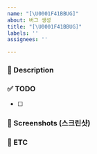 ```yaml
---
name: "[\U0001F41BBUG]"
about: 버그 생성
title: "[\U0001F41BBUG]"
labels: ''
assignees: ''

---
```


### 📌 Description
<!-- 어떤 이슈인지 설명해주세요. -->

### ✅ TODO
<!-- 이슈에 할당된 TODO -->
- [ ]

### 📸 Screenshots (스크린샷)
<!-- 필요하다면 스크린샷을 첨부 -->

### 📁 ETC
<!-- 기타 추가 사항 -->
